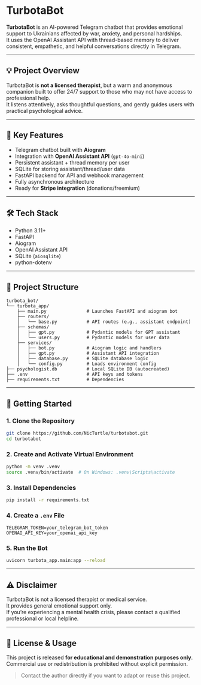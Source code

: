 # TurbotaBot

**TurbotaBot** is an AI-powered Telegram chatbot that provides emotional support to Ukrainians affected by war, anxiety, and personal hardships.  
It uses the OpenAI Assistant API with thread-based memory to deliver consistent, empathetic, and helpful conversations directly in Telegram.

---

## 💡 Project Overview

TurbotaBot is **not a licensed therapist**, but a warm and anonymous companion built to offer 24/7 support to those who may not have access to professional help.  
It listens attentively, asks thoughtful questions, and gently guides users with practical psychological advice.

---

## 🧠 Key Features

- Telegram chatbot built with **Aiogram**
- Integration with **OpenAI Assistant API** (`gpt-4o-mini`)
- Persistent assistant + thread memory per user
- SQLite for storing assistant/thread/user data
- FastAPI backend for API and webhook management
- Fully asynchronous architecture
- Ready for **Stripe integration** (donations/freemium)

---

## 🛠️ Tech Stack

- Python 3.11+
- FastAPI
- Aiogram
- OpenAI Assistant API
- SQLite (`aiosqlite`)
- python-dotenv

---

## 📁 Project Structure

```
turbota_bot/
└── turbota_app/
    ├── main.py               # Launches FastAPI and aiogram bot
    ├── routers/
    │   └── base.py           # API routes (e.g., assistant endpoint)
    ├── schemas/
    │   ├── gpt.py            # Pydantic models for GPT assistant
    │   └── users.py          # Pydantic models for user data
    ├── services/
    │   ├── bot.py            # Aiogram logic and handlers
    │   ├── gpt.py            # Assistant API integration
    │   ├── database.py       # SQLite database logic
    │   └── config.py         # Loads environment config
├── psychologist.db           # Local SQLite DB (autocreated)
├── .env                      # API keys and tokens
├── requirements.txt          # Dependencies
```

---

## 🚀 Getting Started

### 1. Clone the Repository

```bash
git clone https://github.com/NicTurtle/turbotabot.git
cd turbotabot
```

### 2. Create and Activate Virtual Environment

```bash
python -m venv .venv
source .venv/bin/activate  # On Windows: .venv\Scripts\activate
```

### 3. Install Dependencies

```bash
pip install -r requirements.txt
```

### 4. Create a `.env` File

```env
TELEGRAM_TOKEN=your_telegram_bot_token
OPENAI_API_KEY=your_openai_api_key
```

### 5. Run the Bot

```bash
uvicorn turbota_app.main:app --reload
```

---

## ⚠️ Disclaimer

TurbotaBot is not a licensed therapist or medical service.  
It provides general emotional support only.  
If you’re experiencing a mental health crisis, please contact a qualified professional or local helpline.

---

## 📜 License & Usage

This project is released **for educational and demonstration purposes only**.  
Commercial use or redistribution is prohibited without explicit permission.

> Contact the author directly if you want to adapt or reuse this project.
